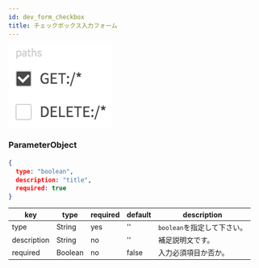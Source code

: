 ```yaml
---
id: dev_form_checkbox
title: チェックボックス入力フォーム
---
```


![form_checkbox](./assets/form_checkbox.png)

### ParameterObject

```json
{
  type: "boolean",
  description: "title",
  required: true
}
```

| key | type | required | default | description |
| ---- | ---- | -------- | ------- | ----------- |
| type | String | yes | '' | `boolean`を指定して下さい。 |
| description | String | no | '' | 補足説明文です。 |
| required | Boolean | no | false | 入力必須項目か否か。 |
